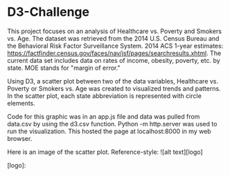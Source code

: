 # D3-Challenge
This project focuses on an analysis of Healthcare vs. Poverty and Smokers vs. Age. The dataset was retrieved from the 2014 U.S. Census Bureau and the Behavioral Risk Factor Surveillance System. 2014 ACS 1-year estimates: https://factfinder.census.gov/faces/nav/jsf/pages/searchresults.xhtml. The current data set includes data on rates of income, obesity, poverty, etc. by state. MOE stands for "margin of error."

Using D3, a scatter plot between two of the data variables, Healthcare vs. Poverty or Smokers vs. Age was created to visualized trends and patterns. In the scatter plot, each state abbreviation is represented with circle elements. 

Code for this graphic was in an app.js file and data was pulled from data.csv by using the d3.csv function. Python -m http.server was used to run the visualization. This hosted the page at localhost:8000 in my web browser.

Here is an image of the scatter plot.
Reference-style: 
![alt text][logo]

[logo]:











 




